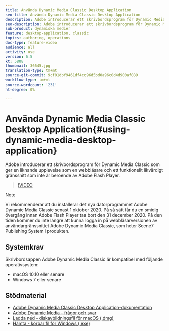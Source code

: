 ```yaml
---
title: Använda Dynamic Media Classic Desktop Application
seo-title: Använda Dynamic Media Classic Desktop Application
description: Adobe introducerar ett skrivbordsprogram för Dynamic Media Classic-användare som inte längre använder Adobe Flash i webbläsaren.
seo-description: Adobe introducerar ett skrivbordsprogram för Dynamic Media Classic-användare som inte längre använder Adobe Flash i webbläsaren.
sub-product: dynamiska medier
feature: desktop-application, classic
topics: authoring, operations
doc-type: feature-video
audience: all
activity: use
version: 6.5
kt: 5808
thumbnail: 36645.jpg
translation-type: tm+mt
source-git-commit: 9cf01dbf9461df4cc96d5bd0a96c0d4d900af089
workflow-type: tm+mt
source-wordcount: '231'
ht-degree: 0%

---
```



# Använda Dynamic Media Classic Desktop Application{#using-dynamic-media-desktop-application}

Adobe introducerar ett skrivbordsprogram för Dynamic Media Classic som ger en liknande upplevelse som en webbläsare och ett funktionellt likvärdigt gränssnitt som inte är beroende av Adobe Flash Player.

>[!VIDEO](https://video.tv.adobe.com/v/36645/?quality=12)

>[!NOTE]
>
> Vi rekommenderar att du installerar det nya datorprogrammet Adobe Dynamic Media Classic senast 1 oktober 2020. På så sätt får du en smidig övergång innan Adobe Flash Player tas bort den 31 december 2020. På den tiden kommer du inte längre att kunna logga in på webbläsarversionen av användargränssnittet Adobe Dynamic Media Classic, som heter Scene7 Publishing System i produkten.

## Systemkrav

Skrivbordsappen Adobe Dynamic Media Classic är kompatibel med följande operativsystem:

* macOS 10.10 eller senare
* Windows 7 eller senare

## Stödmaterial

* [Adobe Dynamic Media Classic Desktop Application-dokumentation](https://docs.adobe.com/content/help/en/dynamic-media-classic/using/intro/dynamic-media-classic-desktop-app.html)
* [Adobe Dynamic Media - frågor och svar](https://docs.adobe.com/content/help/en/dynamic-media-classic/using/new-ui-2020.html)
* [Ladda ned - diskavbildningsfil för macOS (.dmg)](http://download.macromedia.com/dynamic-media-classic/20.20.1/adobe-dynamic-media-classic-20.20.1.dmg)
* [Hämta - körbar fil för Windows (.exe)](http://download.macromedia.com/dynamic-media-classic/20.20.1/adobe-dynamic-media-classic-20.20.1.exe)
